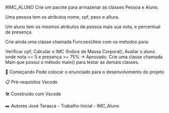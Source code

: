 #IMC_ALUNO
Crie um pacote para armazenar as classes Pessoa e Aluno.

Uma pessoa tem os atributos nome, cpf, peso e altura.

Um aluno tem os mesmos atributos de pessoa mais sua nota, e percentual de presença. 

Crie ainda uma classe chamada FuncoesUteis com os métodos para:

Verificar cpf;
Calcular o IMC (Índice de Massa Corporal);
Avaliar o aluno onde nota >= 5 e presença >= 75% → Aprovado.
Crie uma classe chamada Main que possui o método main() para testar as demais classes.

🚀 Começando
Pode colocar o enunciado para o desenvolvimento do projeto

📋 Pré-requisitos
Vscode

🛠️ Construído com
Vscode

✒️ Autores
José Tarasca - Trabalho Inicial - IMC_Aluno
